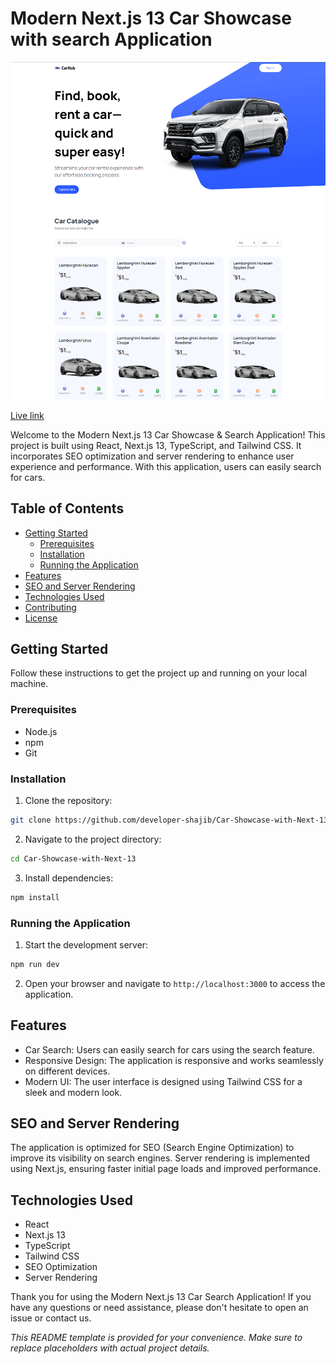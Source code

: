 # Modern Next.js 13 Car Showcase with search Application

<a href='https://car-showcase-next13-drab.vercel.app/' target='_blank'>
<img src='./public/Car-Hub.png'>
</a>

[Live link](https://car-showcase-next13-drab.vercel.app/)

Welcome to the Modern Next.js 13 Car Showcase & Search Application! This project is built using React, Next.js 13, TypeScript, and Tailwind CSS. It incorporates SEO optimization and server rendering to enhance user experience and performance. With this application, users can easily search for cars.

## Table of Contents

- [Getting Started](#getting-started)
  - [Prerequisites](#prerequisites)
  - [Installation](#installation)
  - [Running the Application](#running-the-application)
- [Features](#features)
- [SEO and Server Rendering](#seo-and-server-rendering)
- [Technologies Used](#technologies-used)
- [Contributing](#contributing)
- [License](#license)

## Getting Started

Follow these instructions to get the project up and running on your local machine.

### Prerequisites

- Node.js
- npm
- Git

### Installation

1. Clone the repository:

```bash
git clone https://github.com/developer-shajib/Car-Showcase-with-Next-13
```

2. Navigate to the project directory:

```bash
cd Car-Showcase-with-Next-13
```

3. Install dependencies:

```bash
npm install
```

### Running the Application

1. Start the development server:

```bash
npm run dev
```

2. Open your browser and navigate to `http://localhost:3000` to access the application.

## Features

- Car Search: Users can easily search for cars using the search feature.
- Responsive Design: The application is responsive and works seamlessly on different devices.
- Modern UI: The user interface is designed using Tailwind CSS for a sleek and modern look.

## SEO and Server Rendering

The application is optimized for SEO (Search Engine Optimization) to improve its visibility on search engines. Server rendering is implemented using Next.js, ensuring faster initial page loads and improved performance.

## Technologies Used

- React
- Next.js 13
- TypeScript
- Tailwind CSS
- SEO Optimization
- Server Rendering

Thank you for using the Modern Next.js 13 Car Search Application! If you have any questions or need assistance, please don't hesitate to open an issue or contact us.

_This README template is provided for your convenience. Make sure to replace placeholders with actual project details._
